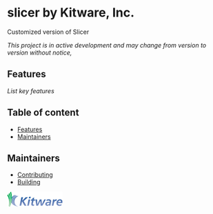 slicer by Kitware, Inc.
================================

Customized version of Slicer

_This project is in active development and may change from version to version without notice,_

## Features

_List key features_


## Table of content

* [Features](#features)
* [Maintainers](#maintainers)


## Maintainers

* [Contributing](CONTRIBUTING.md)
* [Building](BUILD.md)


![slicer by Kitware, Inc.](Applications/slicerApp/Resources/Images/LogoFull.png?raw=true)

